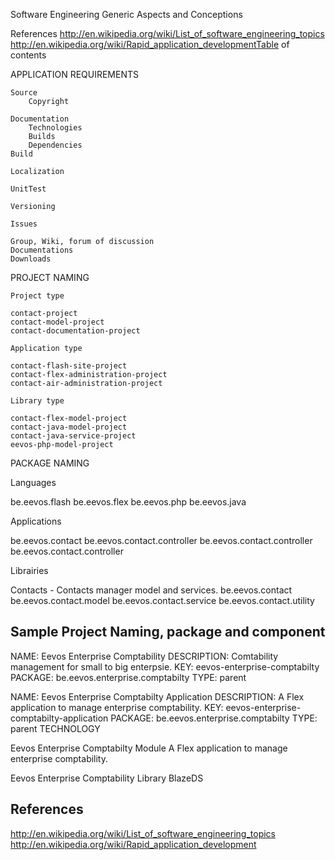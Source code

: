 Software Engineering
Generic Aspects and Conceptions

References
http://en.wikipedia.org/wiki/List_of_software_engineering_topics
http://en.wikipedia.org/wiki/Rapid_application_developmentTable of contents

APPLICATION REQUIREMENTS

    Source
    	Copyright

    Documentation
    	Technologies
    	Builds
    	Dependencies
    Build

    Localization

    UnitTest

    Versioning

    Issues

    Group, Wiki, forum of discussion
    Documentations
    Downloads

PROJECT NAMING

    Project type

    contact-project
    contact-model-project
    contact-documentation-project

    Application type

    contact-flash-site-project
    contact-flex-administration-project
    contact-air-administration-project

    Library type

    contact-flex-model-project
    contact-java-model-project
    contact-java-service-project
    eevos-php-model-project


PACKAGE NAMING

Languages

be.eevos.flash
be.eevos.flex
be.eevos.php
be.eevos.java

Applications

be.eevos.contact
be.eevos.contact.controller
be.eevos.contact.controller
be.eevos.contact.controller

Librairies

Contacts - Contacts manager model and services.
be.eevos.contact
be.eevos.contact.model
be.eevos.contact.service
be.eevos.contact.utility

## Sample Project Naming, package and component

NAME: Eevos Enterprise Comptability
DESCRIPTION: Comtability management for small to big enterpsie.
KEY: eevos-enterprise-comptabilty
PACKAGE: be.eevos.enterprise.comptabilty
TYPE: parent

NAME: Eevos Enterprise Comptabilty Application
DESCRIPTION: A Flex application to manage enterprise comptability.
KEY: eevos-enterprise-comptabilty-application
PACKAGE: be.eevos.enterprise.comptabilty
TYPE: parent
TECHNOLOGY

Eevos Enterprise Comptabilty Module
A Flex application to manage enterprise comptability.

Eevos Enterprise Comptability Library
BlazeDS


## References
http://en.wikipedia.org/wiki/List_of_software_engineering_topics
http://en.wikipedia.org/wiki/Rapid_application_development